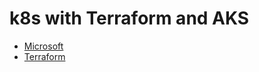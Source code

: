 # k8s with Terraform and AKS

- [Microsoft](https://docs.microsoft.com/en-us/azure/terraform/terraform-create-k8s-cluster-with-tf-and-aks)
- [Terraform](https://www.hashicorp.com/blog/kubernetes-cluster-with-aks-and-terraform)
